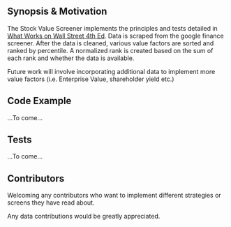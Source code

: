 ## Synopsis & Motivation

The Stock Value Screener implements the principles and tests detailed in [What Works on Wall Street 4th Ed](http://www.whatworksonwallstreet.com/). Data is scraped from the google finance screener. After the data is cleaned, various value factors are sorted and ranked by percentile. A normalized rank is created based on the sum of each rank and whether the data is available.

Future work will involve incorporating additional data to implement more value factors (i.e. Enterprise Value, shareholder yield etc.)

## Code Example

...To come...

## Tests

...To come...

## Contributors

Welcoming any contributors who want to implement different strategies or screens they have read about.

Any data contributions would be greatly appreciated.
